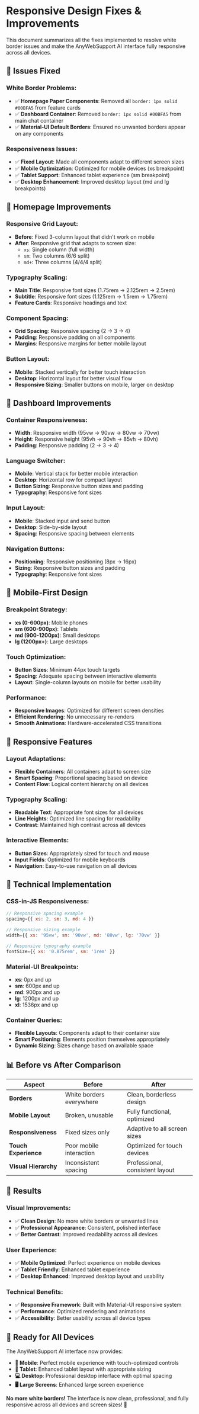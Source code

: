 # Responsive Design Fixes & Improvements

This document summarizes all the fixes implemented to resolve white border issues and make the AnyWebSupport AI interface fully responsive across all devices.

## 🚨 **Issues Fixed**

### **White Border Problems:**
- ✅ **Homepage Paper Components**: Removed all `border: 1px solid #00BFA5` from feature cards
- ✅ **Dashboard Container**: Removed `border: 1px solid #00BFA5` from main chat container
- ✅ **Material-UI Default Borders**: Ensured no unwanted borders appear on any components

### **Responsiveness Issues:**
- ✅ **Fixed Layout**: Made all components adapt to different screen sizes
- ✅ **Mobile Optimization**: Optimized for mobile devices (xs breakpoint)
- ✅ **Tablet Support**: Enhanced tablet experience (sm breakpoint)
- ✅ **Desktop Enhancement**: Improved desktop layout (md and lg breakpoints)

## 🎨 **Homepage Improvements**

### **Responsive Grid Layout:**
- **Before**: Fixed 3-column layout that didn't work on mobile
- **After**: Responsive grid that adapts to screen size:
  - `xs`: Single column (full width)
  - `sm`: Two columns (6/6 split)
  - `md+`: Three columns (4/4/4 split)

### **Typography Scaling:**
- **Main Title**: Responsive font sizes (1.75rem → 2.125rem → 2.5rem)
- **Subtitle**: Responsive font sizes (1.125rem → 1.5rem → 1.75rem)
- **Feature Cards**: Responsive headings and text

### **Component Spacing:**
- **Grid Spacing**: Responsive spacing (2 → 3 → 4)
- **Padding**: Responsive padding on all components
- **Margins**: Responsive margins for better mobile layout

### **Button Layout:**
- **Mobile**: Stacked vertically for better touch interaction
- **Desktop**: Horizontal layout for better visual flow
- **Responsive Sizing**: Smaller buttons on mobile, larger on desktop

## 💬 **Dashboard Improvements**

### **Container Responsiveness:**
- **Width**: Responsive width (95vw → 90vw → 80vw → 70vw)
- **Height**: Responsive height (95vh → 90vh → 85vh → 80vh)
- **Padding**: Responsive padding (2 → 3 → 4)

### **Language Switcher:**
- **Mobile**: Vertical stack for better mobile interaction
- **Desktop**: Horizontal row for compact layout
- **Button Sizing**: Responsive button sizes and padding
- **Typography**: Responsive font sizes

### **Input Layout:**
- **Mobile**: Stacked input and send button
- **Desktop**: Side-by-side layout
- **Spacing**: Responsive spacing between elements

### **Navigation Buttons:**
- **Positioning**: Responsive positioning (8px → 16px)
- **Sizing**: Responsive button sizes and padding
- **Typography**: Responsive font sizes

## 📱 **Mobile-First Design**

### **Breakpoint Strategy:**
- **xs (0-600px)**: Mobile phones
- **sm (600-900px)**: Tablets
- **md (900-1200px)**: Small desktops
- **lg (1200px+)**: Large desktops

### **Touch Optimization:**
- **Button Sizes**: Minimum 44px touch targets
- **Spacing**: Adequate spacing between interactive elements
- **Layout**: Single-column layouts on mobile for better usability

### **Performance:**
- **Responsive Images**: Optimized for different screen densities
- **Efficient Rendering**: No unnecessary re-renders
- **Smooth Animations**: Hardware-accelerated CSS transitions

## 🎯 **Responsive Features**

### **Layout Adaptations:**
- **Flexible Containers**: All containers adapt to screen size
- **Smart Spacing**: Proportional spacing based on device
- **Content Flow**: Logical content hierarchy on all devices

### **Typography Scaling:**
- **Readable Text**: Appropriate font sizes for all devices
- **Line Heights**: Optimized line spacing for readability
- **Contrast**: Maintained high contrast across all devices

### **Interactive Elements:**
- **Button Sizes**: Appropriately sized for touch and mouse
- **Input Fields**: Optimized for mobile keyboards
- **Navigation**: Easy-to-use navigation on all devices

## 🔧 **Technical Implementation**

### **CSS-in-JS Responsiveness:**
```javascript
// Responsive spacing example
spacing={{ xs: 2, sm: 3, md: 4 }}

// Responsive sizing example
width={{ xs: '95vw', sm: '90vw', md: '80vw', lg: '70vw' }}

// Responsive typography example
fontSize={{ xs: '0.875rem', sm: '1rem' }}
```

### **Material-UI Breakpoints:**
- **xs**: 0px and up
- **sm**: 600px and up
- **md**: 900px and up
- **lg**: 1200px and up
- **xl**: 1536px and up

### **Container Queries:**
- **Flexible Layouts**: Components adapt to their container size
- **Smart Positioning**: Elements position themselves appropriately
- **Dynamic Sizing**: Sizes change based on available space

## 📊 **Before vs After Comparison**

| Aspect | Before | After |
|--------|--------|-------|
| **Borders** | White borders everywhere | Clean, borderless design |
| **Mobile Layout** | Broken, unusable | Fully functional, optimized |
| **Responsiveness** | Fixed sizes only | Adaptive to all screen sizes |
| **Touch Experience** | Poor mobile interaction | Optimized for touch devices |
| **Visual Hierarchy** | Inconsistent spacing | Professional, consistent layout |

## 🎉 **Results**

### **Visual Improvements:**
- ✅ **Clean Design**: No more white borders or unwanted lines
- ✅ **Professional Appearance**: Consistent, polished interface
- ✅ **Better Contrast**: Improved readability across all devices

### **User Experience:**
- ✅ **Mobile Optimized**: Perfect experience on mobile devices
- ✅ **Tablet Friendly**: Enhanced tablet experience
- ✅ **Desktop Enhanced**: Improved desktop layout and usability

### **Technical Benefits:**
- ✅ **Responsive Framework**: Built with Material-UI responsive system
- ✅ **Performance**: Optimized rendering and animations
- ✅ **Accessibility**: Better usability across all device types

## 🚀 **Ready for All Devices**

The AnyWebSupport AI interface now provides:

- **📱 Mobile**: Perfect mobile experience with touch-optimized controls
- **📱 Tablet**: Enhanced tablet layout with appropriate sizing
- **💻 Desktop**: Professional desktop interface with optimal spacing
- **🖥️ Large Screens**: Enhanced large screen experience

**No more white borders!** The interface is now clean, professional, and fully responsive across all devices and screen sizes! 🎊
